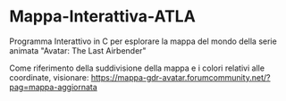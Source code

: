 # Mappa-Interattiva-ATLA
Programma Interattivo in C per esplorare la mappa del mondo della serie animata "Avatar: The Last Airbender"

Come riferimento della suddivisione della mappa e i colori relativi alle coordinate, visionare: 
https://mappa-gdr-avatar.forumcommunity.net/?pag=mappa-aggiornata
